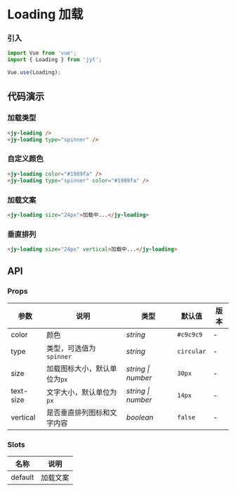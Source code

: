 # Loading 加载

### 引入

``` javascript
import Vue from 'vue';
import { Loading } from 'jyt';

Vue.use(Loading);
```

## 代码演示

### 加载类型

```html
<jy-loading />
<jy-loading type="spinner" />
```

### 自定义颜色

```html
<jy-loading color="#1989fa" />
<jy-loading type="spinner" color="#1989fa" />
```

### 加载文案

```html
<jy-loading size="24px">加载中...</jy-loading>
```

### 垂直排列

```html
<jy-loading size="24px" vertical>加载中...</jy-loading>
```

## API

### Props

| 参数 | 说明 | 类型 | 默认值 | 版本 |
|------|------|------|------|------|
| color | 颜色 | *string* | `#c9c9c9` | - |
| type | 类型，可选值为 `spinner` | *string* | `circular` | - |
| size | 加载图标大小，默认单位为`px` | *string \| number* | `30px` | - |
| text-size | 文字大小，默认单位为`px` | *string \| number* | `14px` | - |
| vertical | 是否垂直排列图标和文字内容 | *boolean* | `false` | - |

### Slots

| 名称 | 说明 |
|------|------|
| default | 加载文案 |
